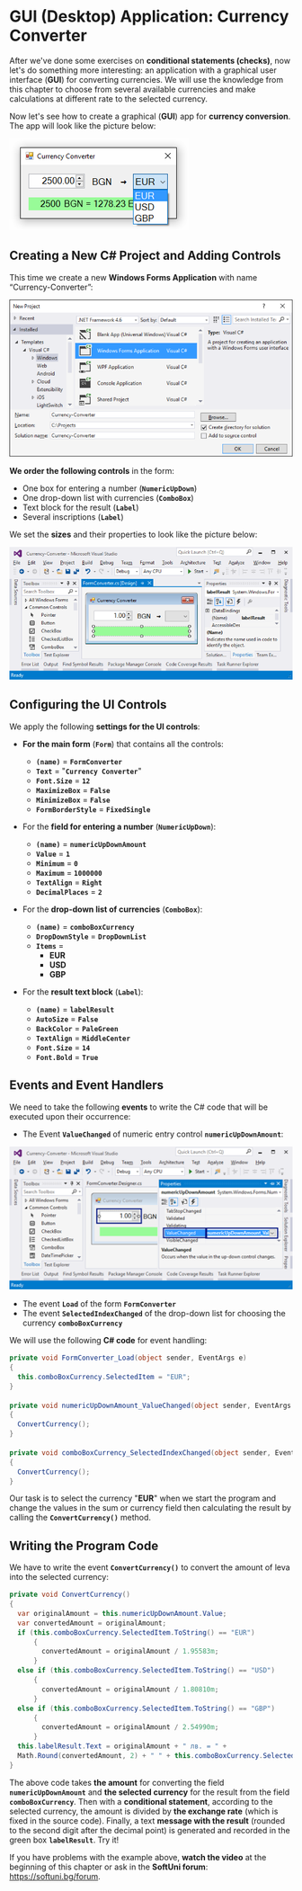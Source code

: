 # GUI (Desktop) Application: Currency Converter

After we've done some exercises on **conditional statements (checks)**, now let's do something more interesting: an application with a graphical user interface (**GUI**) for converting currencies. We will use the knowledge from this chapter to choose from several available currencies and make calculations at different rate to the selected currency.

Now let's see how to create a graphical (**GUI**) app for **currency conversion**. The app will look like the picture below:

![](/assets/chapter-3-images/14.Converter-01.png)

## Creating a New C# Project and Adding Controls

This time we create a new **Windows Forms Application** with name “Currency-Converter”:

![](/assets/chapter-3-images/14.Converter-02.png)

**We order the following controls** in the form:
* One box for entering a number (**`NumericUpDown`**)
* One drop-down list with currencies (**`ComboBox`**)
* Text block for the result (**`Label`**) 
* Several inscriptions (**`Label`**)

We set the **sizes** and their properties to look like the picture below:
 
![](/assets/chapter-3-images/14.Converter-03.png)

## Configuring the UI Controls

We apply the following **settings for the UI controls**:

* **For the main form** (**`Form`**) that contains all the controls:
  * **`(name)`** = **`FormConverter`**
  * **`Text`** = "**`Currency Converter`**"
  * **`Font.Size`** = **`12`**
  * **`MaximizeBox`** = **`False`**
  * **`MinimizeBox`** = **`False`**
  * **`FormBorderStyle`** = **`FixedSingle`**

* For the **field for entering a number** (**`NumericUpDown`**):
  * **`(name)`** = **`numericUpDownAmount`**
  * **`Value`** = **`1`**
  * **`Minimum`** = **`0`**
  * **`Maximum`** = **`1000000`**
  * **`TextAlign`** = **`Right`**
  * **`DecimalPlaces`** = **`2`**

* For the **drop-down list of currencies** (**`ComboBox`**):
  * **`(name)`** = **`comboBoxCurrency`**
  * **`DropDownStyle`** = **`DropDownList`**
  * **`Items`** =
    * **EUR**
    * **USD**
    * **GBP**

* For the **result text block** (**`Label`**):
  * **`(name)`** = **`labelResult`**
  * **`AutoSize`** = **`False`**
  * **`BackColor`** = **`PaleGreen`**
  * **`TextAlign`** = **`MiddleCenter`**
  * **`Font.Size`** = **`14`**
  * **`Font.Bold`** = **`True`**

## Events and Event Handlers

We need to take the following **events** to write the C# code that will be executed upon their occurrence:

* The Event **`ValueChanged`** of numeric entry control **`numericUpDownAmount`**:

![](/assets/chapter-3-images/14.Converter-04.png)

* The event **`Load`** of the form **`FormConverter`**
* The event **`SelectedIndexChanged`** of the drop-down list for choosing the currency **`comboBoxCurrency`**
  
We will use the following **C# code** for event handling:

```csharp
private void FormConverter_Load(object sender, EventArgs e)
{
  this.comboBoxCurrency.SelectedItem = "EUR";
}
        
private void numericUpDownAmount_ValueChanged(object sender, EventArgs e)
{
  ConvertCurrency();
}
        
private void comboBoxCurrency_SelectedIndexChanged(object sender, EventArgs e)
{
  ConvertCurrency();
}
```

Our task is to select the currency "**EUR**" when we start the program and change the values in the sum or currency field then calculating the result by calling the **`ConvertCurrency()`** method.

## Writing the Program Code

We have to write the event **`ConvertCurrency()`** to convert the amount of leva into the selected currency:

```csharp
private void ConvertCurrency()
{
  var originalAmount = this.numericUpDownAmount.Value;
  var convertedAmount = originalAmount;
  if (this.comboBoxCurrency.SelectedItem.ToString() == "EUR")
      {
        convertedAmount = originalAmount / 1.95583m;
      }
  else if (this.comboBoxCurrency.SelectedItem.ToString() == "USD")
      {
        convertedAmount = originalAmount / 1.80810m;
      }
  else if (this.comboBoxCurrency.SelectedItem.ToString() == "GBP")
      {
        convertedAmount = originalAmount / 2.54990m;
      }
  this.labelResult.Text = originalAmount + " лв. = " +
  Math.Round(convertedAmount, 2) + " " + this.comboBoxCurrency.SelectedItem;
}
```

The above code takes **the amount** for converting the field **`numericUpDownAmount`** and **the selected currency** for the result from the field **`comboBoxCurrency`**. Then with a **conditional statement**, according to the selected currency, the amount is divided by **the exchange rate** (which is fixed in the source code). Finally, a text **message with the result** (rounded to the second digit after the decimal point) is generated and recorded in the green box **`labelResult`**. Try it!

If you have problems with the example above, **watch the video** at the beginning of this chapter or ask in the **SoftUni forum**: https://softuni.bg/forum.
